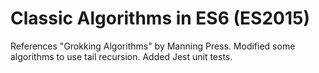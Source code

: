 # Classic Algorithms in ES6 (ES2015)

References "Grokking Algorithms" by Manning Press.  Modified some algorithms to use tail recursion.  Added Jest unit tests.

